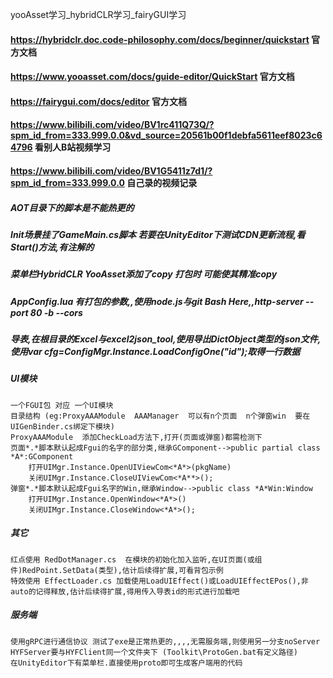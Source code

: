 yooAsset学习_hybridCLR学习_fairyGUI学习

#### https://hybridclr.doc.code-philosophy.com/docs/beginner/quickstart 官方文档
#### https://www.yooasset.com/docs/guide-editor/QuickStart  官方文档
#### https://fairygui.com/docs/editor 官方文档 
#### https://www.bilibili.com/video/BV1rc411Q73Q/?spm_id_from=333.999.0.0&vd_source=20561b00f1debfa5611eef8023c64796  看别人B站视频学习
#### https://www.bilibili.com/video/BV1G5411z7d1/?spm_id_from=333.999.0.0  自己录的视频记录


##### AOT目录下的脚本是不能热更的
##### Init场景挂了GameMain.cs脚本 若要在UnityEditor下测试CDN更新流程,看Start()方法,有注解的
##### 菜单栏HybridCLR YooAsset添加了copy 打包时 可能使其精准copy
##### AppConfig.lua 有打包的参数,,使用node.js与git Bash Here,,http-server --port 80 -b --cors
##### 导表,在根目录的Excel与excel2json_tool,使用导出DictObject类型的json文件,使用var cfg=ConfigMgr.Instance.LoadConfigOne<ItemConfig>("id");取得一行数据

##### UI模块
	一个FGUI包 对应 一个UI模块 
	目录结构 (eg:ProxyAAAModule  AAAManager  可以有n个页面  n个弹窗win  要在UIGenBinder.cs绑定下模块)
    ProxyAAAModule  添加CheckLoad方法下,打开(页面或弹窗)都需检测下
    页面*.*脚本默认起成Fgui的名字的部分类,继承GComponent-->public partial class *A*:GComponent
        打开UIMgr.Instance.OpenUIViewCom<*A*>(pkgName)
        关闭UIMgr.Instance.CloseUIViewCom<*A**>();
    弹窗*.*脚本默认起成Fgui名字的Win,继承Window-->public class *A*Win:Window  
        打开UIMgr.Instance.OpenWindow<*A*>()
        关闭UIMgr.Instance.CloseWindow<*A*>();
##### 其它
    红点使用 RedDotManager.cs  在模块的初始化加入监听,在UI页面(或组件)RedPoint.SetData(类型),估计后续得扩展,可看背包示例
    特效使用 EffectLoader.cs 加载使用LoadUIEffect()或LoadUIEffectEPos(),非auto的记得释放,估计后续得扩展,得用传入导表id的形式进行加载吧

#####  服务端
    使用gRPC进行通信协议 测试了exe是正常热更的,,,,无需服务端,则使用另一分支noServer
    HYFServer要与HYFClient同一个文件夹下 (Toolkit\ProtoGen.bat有定义路径)
    在UnityEditor下有菜单栏.直接使用proto即可生成客户端用的代码